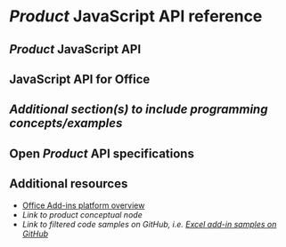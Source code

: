 # *Product* JavaScript API reference

<!-- For an example, see [Word JavaScript API reference](https://dev.office.com/reference/add-ins/word/word-add-ins-reference-overview).

-->

<!-- Introduction: Introduce the APIs, including the product-specific API and the shared office.js API.

-->

## *Product* JavaScript API

<!-- Describe the product-specific API and programming model.

--> 

## JavaScript API for Office

<!-- Describe how to reference office.js.

-->

## *Additional section(s) to include programming concepts/examples*

<!-- Optional section to provide specifics and examples for developing with the API.

-->

## Open *Product* API specifications

<!-- Optional. Link to the [Open API specifications](../../reference/openspec.md) page for details about new APIs in development.

-->

## Additional resources

- [Office Add-ins platform overview](../../docs/overview/office-add-ins.md)
- *Link to product conceptual node*
- *Link to filtered code samples on GitHub, i.e. [Excel add-in samples on GitHub](https://github.com/OfficeDev?page=2&query=Excel&utf8=%E2%9C%93)*
